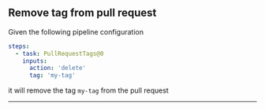 ## Remove tag from pull request

Given the following pipeline configuration

```yaml
steps:
  - task: PullRequestTags@0
    inputs:
      action: 'delete'
      tag: 'my-tag'
```

it will remove the tag `my-tag` from the pull request

---
